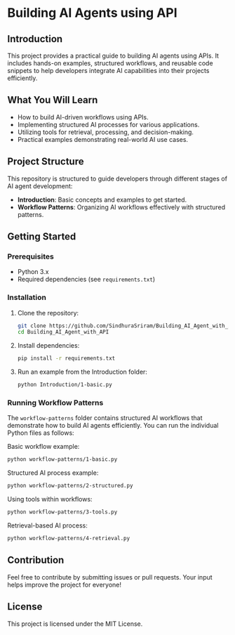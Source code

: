 # Building AI Agents using API

## Introduction

This project provides a practical guide to building AI agents using APIs. It includes hands-on examples, structured workflows, and reusable code snippets to help developers integrate AI capabilities into their projects efficiently.

## What You Will Learn

- How to build AI-driven workflows using APIs.
- Implementing structured AI processes for various applications.
- Utilizing tools for retrieval, processing, and decision-making.
- Practical examples demonstrating real-world AI use cases.

## Project Structure

This repository is structured to guide developers through different stages of AI agent development:

- **Introduction**: Basic concepts and examples to get started.
- **Workflow Patterns**: Organizing AI workflows effectively with structured patterns.

## Getting Started

### Prerequisites

- Python 3.x
- Required dependencies (see `requirements.txt`)

### Installation

1. Clone the repository:
   
   ```sh
   git clone https://github.com/SindhuraSriram/Building_AI_Agent_with_API.git
   cd Building_AI_Agent_with_API
   ```

2. Install dependencies:
   
   ```sh
   pip install -r requirements.txt
   ```

3. Run an example from the Introduction folder:
   
   ```sh
   python Introduction/1-basic.py
   ```

### Running Workflow Patterns

The `workflow-patterns` folder contains structured AI workflows that demonstrate how to build AI agents efficiently. You can run the individual Python files as follows:

Basic workflow example:
   
   ```sh
   python workflow-patterns/1-basic.py
   ```

Structured AI process example:
   
   ```sh
   python workflow-patterns/2-structured.py
   ```

Using tools within workflows:
   
   ```sh
   python workflow-patterns/3-tools.py
   ```

Retrieval-based AI process:
   
   ```sh
   python workflow-patterns/4-retrieval.py
   ```

## Contribution

Feel free to contribute by submitting issues or pull requests. Your input helps improve the project for everyone!

## License

This project is licensed under the MIT License.
